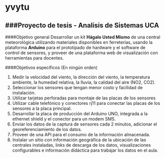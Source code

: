 yvytu
=====

###Proyecto de tesis - Analisis de Sistemas UCA
-----------------------------------------------

####Objetivo general
Desarrollar un kit **Hágalo Usted Mismo** de una central meteorológica utilizando materiales disponibles en ferreterías, usando la plataforma **Arduino** para el prototipado de hardware y el software de control de sensores, y proveer de una plataforma web de visualización con herramientas para docentes.

####Objetivos específicos (En ningún orden)
1. Medir la velocidad del viento, la dirección del viento, la temperatura ambiente, la humedad relativa, la lluvia, la calidad del aire (NO2, CO2).
2. Seleccionar los sensores que tengan menor costo y facilidad de instalación.
3. Utilizar tarjetas perforadas para montaje de las placas de los sensores
4. Utilizar cable telefónico y conectores rj11 para conectar las placas de los sensores a la placa principal.
5. Desarrollar la placa de producción del Arduino UNO, integrada a la ethernet shield y el conector para un modem SMS.
6. Enviar los datos de la captura de sensores cada 2 minutos, adicionar el georeferenciamiento de los datos.
7. Proveer de una API para el consumo de la información almacenada.
8. Instalar un sitio con información geográfica de la ubicación de las centrales instaladas, links de descarga de los datos, visualizaciones configurables e información didáctica para trabajar los datos en el aula.